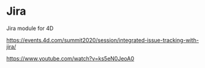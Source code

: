# Jira
 Jira module for 4D

 https://events.4d.com/summit2020/session/integrated-issue-tracking-with-jira/

 https://www.youtube.com/watch?v=ks5eN0JeoA0
